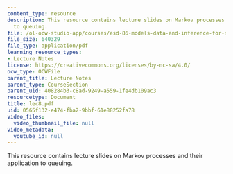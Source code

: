 ```yaml
---
content_type: resource
description: This resource contains lecture slides on Markov processes and their application
  to queuing.
file: /ol-ocw-studio-app/courses/esd-86-models-data-and-inference-for-socio-technical-systems-spring-2007/0565f132e474fba29bbf61e88252fa78_lec8.pdf
file_size: 640329
file_type: application/pdf
learning_resource_types:
- Lecture Notes
license: https://creativecommons.org/licenses/by-nc-sa/4.0/
ocw_type: OCWFile
parent_title: Lecture Notes
parent_type: CourseSection
parent_uid: 408284b3-c8ad-9249-a559-1fe4db109ac3
resourcetype: Document
title: lec8.pdf
uid: 0565f132-e474-fba2-9bbf-61e88252fa78
video_files:
  video_thumbnail_file: null
video_metadata:
  youtube_id: null
---
```

This resource contains lecture slides on Markov processes and their application to queuing.